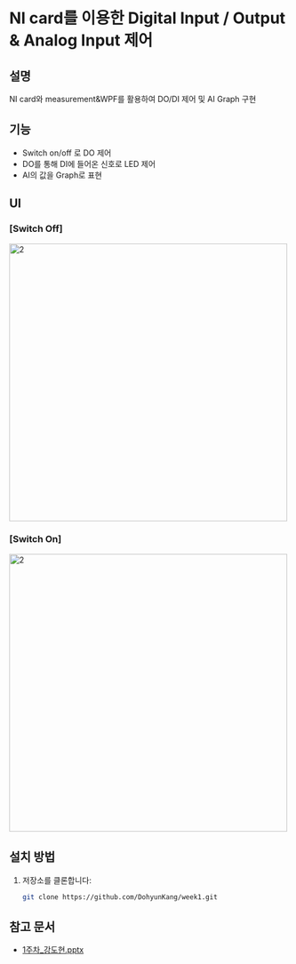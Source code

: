 # NI card를 이용한 Digital Input / Output & Analog Input 제어

## 설명
NI card와 measurement&WPF를 활용하여 DO/DI 제어 및 AI Graph 구현

## 기능
- Switch on/off 로 DO 제어
- DO를 통해 DI에 들어온 신호로 LED 제어
- AI의 값을 Graph로 표현

## UI
### [Switch Off] 

<img width="500" alt="2" src="https://github.com/user-attachments/assets/6b4b4902-3719-44c7-a9c0-c2d20221a29f">


### [Switch On]

<img width="500" alt="2" src="https://github.com/user-attachments/assets/99a60e88-97c1-4f0b-b7db-d23a99ddfb23">


## 설치 방법
1. 저장소를 클론합니다:
   ```bash
   git clone https://github.com/DohyunKang/week1.git

## 참고 문서

- [1주차_강도현.pptx](https://github.com/user-attachments/files/16656515/1._.pptx)

